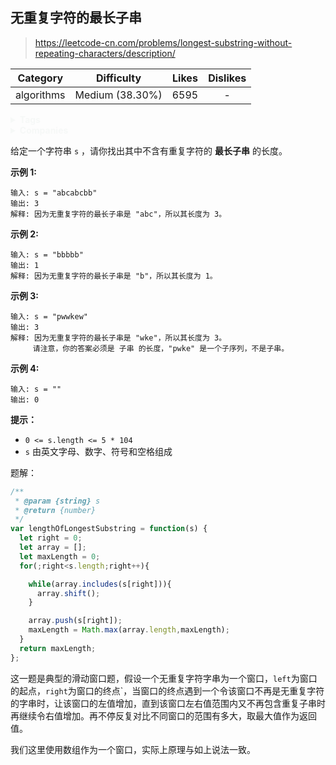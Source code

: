 ## 无重复字符的最长子串

> https://leetcode-cn.com/problems/longest-substring-without-repeating-characters/description/ 

|  Category  |   Difficulty    | Likes | Dislikes |
| :--------: | :-------------: | :---: | :------: |
| algorithms | Medium (38.30%) | 6595  |    -     |

<details style="color: rgb(246, 248, 247); font-family: -apple-system, BlinkMacSystemFont, &quot;Segoe WPC&quot;, &quot;Segoe UI&quot;, system-ui, Ubuntu, &quot;Droid Sans&quot;, sans-serif, &quot;Microsoft Yahei UI&quot;; font-size: 14px; font-style: normal; font-variant-ligatures: normal; font-variant-caps: normal; font-weight: 400; letter-spacing: normal; orphans: 2; text-align: start; text-indent: 0px; text-transform: none; white-space: normal; widows: 2; word-spacing: 0px; -webkit-text-stroke-width: 0px; text-decoration-thickness: initial; text-decoration-style: initial; text-decoration-color: initial;"><summary><strong>Tags</strong></summary></details>

<details style="color: rgb(246, 248, 247); font-family: -apple-system, BlinkMacSystemFont, &quot;Segoe WPC&quot;, &quot;Segoe UI&quot;, system-ui, Ubuntu, &quot;Droid Sans&quot;, sans-serif, &quot;Microsoft Yahei UI&quot;; font-size: 14px; font-style: normal; font-variant-ligatures: normal; font-variant-caps: normal; font-weight: 400; letter-spacing: normal; orphans: 2; text-align: start; text-indent: 0px; text-transform: none; white-space: normal; widows: 2; word-spacing: 0px; -webkit-text-stroke-width: 0px; text-decoration-thickness: initial; text-decoration-style: initial; text-decoration-color: initial;"><summary><strong>Companies</strong></summary></details>

给定一个字符串 `s` ，请你找出其中不含有重复字符的 **最长子串** 的长度。

**示例 1:**

```
输入: s = "abcabcbb"
输出: 3 
解释: 因为无重复字符的最长子串是 "abc"，所以其长度为 3。
```

**示例 2:**

```
输入: s = "bbbbb"
输出: 1
解释: 因为无重复字符的最长子串是 "b"，所以其长度为 1。
```

**示例 3:**

```
输入: s = "pwwkew"
输出: 3
解释: 因为无重复字符的最长子串是 "wke"，所以其长度为 3。
     请注意，你的答案必须是 子串 的长度，"pwke" 是一个子序列，不是子串。
```

**示例 4:**

```
输入: s = ""
输出: 0
```

 

**提示：**

- `0 <= s.length <= 5 * 104`
- `s` 由英文字母、数字、符号和空格组成

题解：

```js
/**
 * @param {string} s
 * @return {number}
 */
var lengthOfLongestSubstring = function(s) {
  let right = 0;
  let array = [];
  let maxLength = 0;
  for(;right<s.length;right++){

    while(array.includes(s[right])){
      array.shift();
    }

    array.push(s[right]);
    maxLength = Math.max(array.length,maxLength);
  }
  return maxLength;
};
```

这一题是典型的滑动窗口题，假设一个无重复字符字串为一个窗口，`left`为窗口的起点，`right`为窗口的终点`，当窗口的终点遇到一个令该窗口不再是无重复字符的字串时，让该窗口的左值增加，直到该窗口左右值范围内又不再包含重复子串时再继续令右值增加。再不停反复对比不同窗口的范围有多大，取最大值作为返回值。

我们这里使用数组作为一个窗口，实际上原理与如上说法一致。


